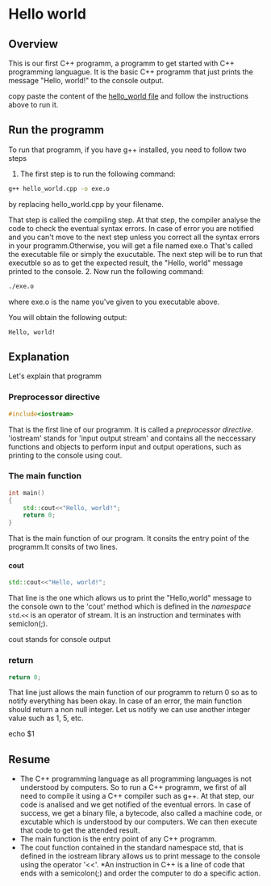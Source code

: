 # Hello world

## Overview

This is our first C++ programm, a programm to get started with C++ programming languague. It is the basic C++ programm that just prints the message "Hello, world!" to the console output.

copy paste the content of the [hello_world file](https://github.com/Starias22/cpp-revision/blob/main/basics/hello_world/hello_world.cpp "Hello world programm")  and follow the instructions above to run it.

## Run the programm

To run that programm, if you have g++ installed, you need to follow two steps

1. The first step is to run the following command:

````bash
g++ hello_world.cpp -o exe.o
````

by replacing hello_world.cpp by your filename.

That step is called the compiling step.
At that step, the compiler analyse the code to check the eventual syntax errors. In case of error you are notified and you can't move to the next step unless you correct all the syntax errors in your programm.Otherwise, you will get a file named exe.o
That's called the executable file or simply the exucutable. The next step will be to run that executble so as to get the expected result, the
"Hello, world" message printed to the console.
2. Now run the following command:

````bash
./exe.o
````

where exe.o is the name you've given to you executable above.

You will obtain the following output:

````Hello, world!````

## Explanation

Let's explain that programm

### Preprocessor directive

```C++
#include<iostream>
````

That is the first line of our programm. It is called a *preprocessor directive*. 'iostream' stands for 'input output stream' and contains all the neccessary functions and objects to perform input and output operations, such as printing to the console using cout.

### The main function

```C++
int main()
{
    std::cout<<"Hello, world!";
    return 0;
}
````

That is the main function of our program. It consits the entry point of the programm.It consits of two lines.

#### cout

````C++
std::cout<<"Hello, world!";
````

That line is the one which allows us to print the "Hello,world" message to the console own to the 'cout' method which is defined in the *namespace* ````std````.````<<```` is an operator of stream. It is an instruction and terminates with semiclon(;).

cout stands for console output

### return

````C++
return 0;
````

That line just allows the main function of our programm to return 0 so as to notify everything has been okay. In case of an error, the main function should return a non null integer.
Let us notify we can use another integer value such as 1, 5, etc.

echo $1

## Resume

* The C++ programming language as all programming languages is not understood by computers. So to run a C++ programm, we first of all need to compile it using a C++ compiler such as g++. At that step, our code is analised and we get notified of  the eventual errors. In case of success, we get a binary file, a bytecode, also called a machine code, or excutable which is understood by our computers. We can then execute that code to get the attended result.
* The main function is the entry point of any C++ programm.
* The cout function contained in the standard namespace  std, that is defined in the iostream library allows us to print message to the console using the operator '<<'.
*An instruction in C++ is a line of code that ends with a semicolon(;) and order the computer to do a specific action.

